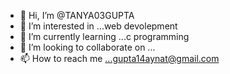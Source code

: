 - 👋 Hi, I’m @TANYA03GUPTA
- 👀 I’m interested in ...web devolepment
- 🌱 I’m currently learning ...c programming
- 💞️ I’m looking to collaborate on ...
- 📫 How to reach me ...gupta14aynat@gmail.com

<!---
TANYA03GUPTA/TANYA03GUPTA is a ✨ special ✨ repository because its `README.md` (this file) appears on your GitHub profile.
You can click the Preview link to take a look at your changes.
--->
